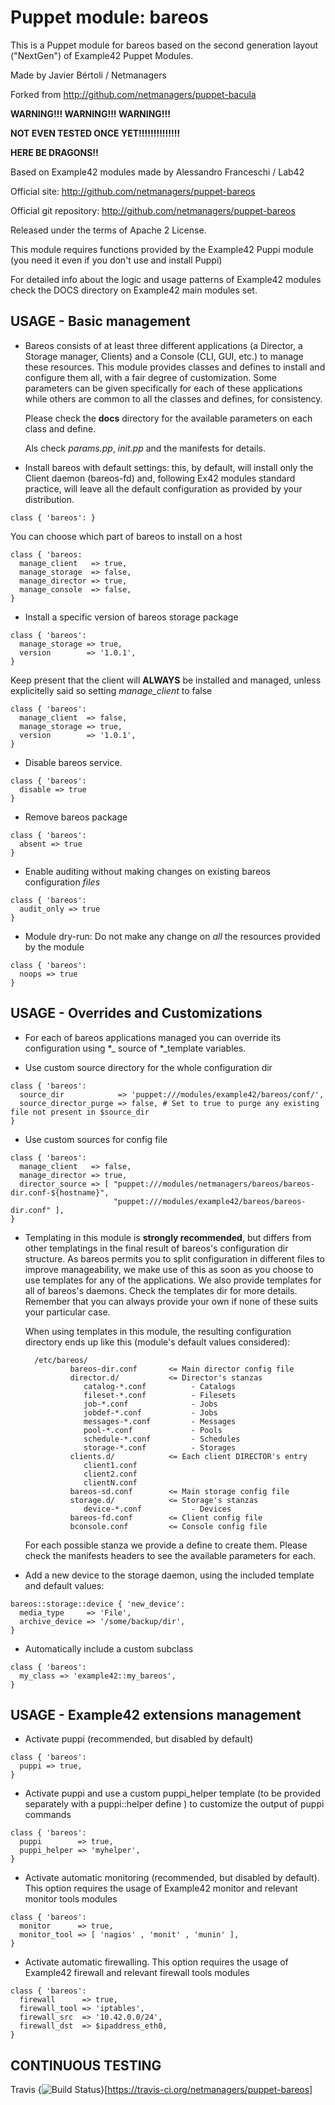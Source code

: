 # Puppet module: bareos

This is a Puppet module for bareos based on the second generation layout ("NextGen") of Example42 Puppet Modules.

Made by Javier Bértoli / Netmanagers

Forked from http://github.com/netmanagers/puppet-bacula

**WARNING!!! WARNING!!! WARNING!!!**

**NOT EVEN TESTED ONCE YET!!!!!!!!!!!!!!**

**HERE BE DRAGONS!!**

Based on Example42 modules made by Alessandro Franceschi / Lab42

Official site: http://github.com/netmanagers/puppet-bareos

Official git repository: http://github.com/netmanagers/puppet-bareos

Released under the terms of Apache 2 License.

This module requires functions provided by the Example42 Puppi module (you need it even if you don't
use and install Puppi)

For detailed info about the logic and usage patterns of Example42 modules check the DOCS directory
on Example42 main modules set.


## USAGE - Basic management

* Bareos consists of at least three different applications (a Director, a Storage manager, Clients)
  and a Console (CLI, GUI, etc.) to manage these resources. This module provides classes and defines
  to install and configure them all, with a fair degree of customization. Some parameters can be
  given specifically for each of these applications while others are common to all the
  classes and defines, for consistency.
  
  Please check the **docs** directory for the available parameters on each class and define.
  
  Als check *params.pp*, *init.pp* and the manifests for details.

* Install bareos with default settings: this, by default, will install only the Client daemon
  (bareos-fd) and, following Ex42 modules standard practice, will leave all the default configuration
  as provided by your distribution.

```puppet
class { 'bareos': }
```

  You can choose which part of bareos to install on a host

```puppet
class { 'bareos:
  manage_client   => true,
  manage_storage  => false,
  manage_director => true,
  manage_console  => false,
}
```

* Install a specific version of bareos storage package

```puppet
class { 'bareos':
  manage_storage => true,
  version        => '1.0.1',
}
```

  Keep present that the client will **ALWAYS** be installed and managed, unless explicitelly said so
  setting *manage_client* to false

```puppet
class { 'bareos':
  manage_client  => false,
  manage_storage => true,
  version        => '1.0.1',
}
```

* Disable bareos service.

```puppet
class { 'bareos':
  disable => true
}
```

* Remove bareos package

```puppet
class { 'bareos':
  absent => true
}
```

* Enable auditing without making changes on existing bareos configuration *files*

```puppet
class { 'bareos':
  audit_only => true
}
```

* Module dry-run: Do not make any change on *all* the resources provided by the module

```puppet
class { 'bareos':
  noops => true
}
```


## USAGE - Overrides and Customizations

* For each of bareos applications managed you can override its configuration using \*_ source of
  \*_template variables.

* Use custom source directory for the whole configuration dir

```puppet
class { 'bareos':
  source_dir            => 'puppet:///modules/example42/bareos/conf/',
  source_director_purge => false, # Set to true to purge any existing file not present in $source_dir
}
```

* Use custom sources for config file 

```puppet
class { 'bareos':
  manage_client   => false,
  manage_director => true,
  director_source => [ "puppet:///modules/netmanagers/bareos/bareos-dir.conf-${hostname}",
                       "puppet:///modules/example42/bareos/bareos-dir.conf" ], 
}
```

* Templating in this module is **strongly recommended**, but differs from other templatings
  in the final result of bareos's configuration dir structure. As bareos permits you to split
  configuration in different files to improve manageability, we make use of this as soon as you
  choose to use templates for any of the applications. We also provide templates for all of
  bareos's daemons. Check the templates dir for more details. Remember that you can always provide
  your own if none of these suits your particular case.

  When using templates in this module, the resulting configuration directory ends up like this
  (module's default values considered):

        /etc/bareos/
                bareos-dir.conf       <= Main director config file
                director.d/           <= Director's stanzas
                   catalog-*.conf          - Catalogs
                   fileset-*.conf          - Filesets
                   job-*.conf              - Jobs 
                   jobdef-*.conf           - Jobs 
                   messages-*.conf         - Messages
                   pool-*.conf             - Pools
                   schedule-*.conf         - Schedules
                   storage-*.conf          - Storages
                clients.d/            <= Each client DIRECTOR's entry
                   client1.conf
                   client2.conf
                   clientN.conf
                bareos-sd.conf        <= Main storage config file
                storage.d/            <= Storage's stanzas
                   device-*.conf           - Devices
                bareos-fd.conf        <= Client config file
                bconsole.conf         <= Console config file

  For each possible stanza we provide a define to create them. Please check the manifests headers
  to see the available parameters for each.

* Add a new device to the storage daemon, using the included template and default values:

```puppet
bareos::storage::device { 'new_device':
  media_type     => 'File',
  archive_device => '/some/backup/dir',
}
```

* Automatically include a custom subclass

```puppet
class { 'bareos':
  my_class => 'example42::my_bareos',
}
```


## USAGE - Example42 extensions management 
* Activate puppi (recommended, but disabled by default)

```puppet
class { 'bareos':
  puppi => true,
}
```

* Activate puppi and use a custom puppi_helper template (to be provided separately with a puppi::helper define ) to customize the output of puppi commands 

```puppet
class { 'bareos':
  puppi        => true,
  puppi_helper => 'myhelper', 
}
```

* Activate automatic monitoring (recommended, but disabled by default). This option requires the usage of Example42 monitor and relevant monitor tools modules

```puppet
class { 'bareos':
  monitor      => true,
  monitor_tool => [ 'nagios' , 'monit' , 'munin' ],
}
```

* Activate automatic firewalling. This option requires the usage of Example42 firewall and relevant firewall tools modules

```puppet
class { 'bareos':       
  firewall      => true,
  firewall_tool => 'iptables',
  firewall_src  => '10.42.0.0/24',
  firewall_dst  => $ipaddress_eth0,
}
```


## CONTINUOUS TESTING

Travis {<img src="https://travis-ci.org/netmanagers/puppet-bareos.png?branch=master" alt="Build Status" />}[https://travis-ci.org/netmanagers/puppet-bareos]
